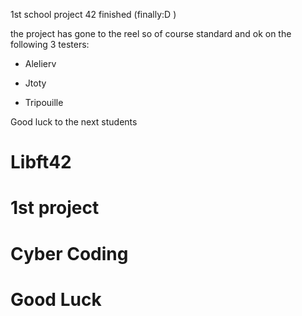 1st school project 42 finished (finally:D )



the project has gone to the reel so of course standard and ok on the following 3 testers:

- Alelierv

- Jtoty

- Tripouille



Good luck to the next students

# Libft42
# 1st project
# Cyber Coding
# Good Luck
